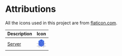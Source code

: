 # Attributions

All the icons used in this project are from [flaticon.com](https://www.flaticon.com/).

| Description | Icon |
| ---- | ---- |
| [Server](https://www.flaticon.com/free-icon/data-server_2704265?term=server&page=1&position=37&origin=search&related_id=2704265) | <img src="server.png" width="32"> |
